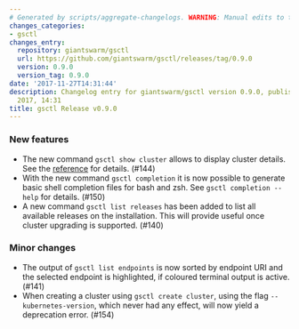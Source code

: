 ```yaml
---
# Generated by scripts/aggregate-changelogs. WARNING: Manual edits to this files will be overwritten.
changes_categories:
- gsctl
changes_entry:
  repository: giantswarm/gsctl
  url: https://github.com/giantswarm/gsctl/releases/tag/0.9.0
  version: 0.9.0
  version_tag: 0.9.0
date: '2017-11-27T14:31:44'
description: Changelog entry for giantswarm/gsctl version 0.9.0, published on 27 November
  2017, 14:31
title: gsctl Release v0.9.0
---
```


### New features

- The new command `gsctl show cluster` allows to display cluster details. See the [reference](https://docs.giantswarm.io/reference/gsctl/show-cluster/) for details. (#144)
- With the new command `gsctl completion` it is now possible to generate basic shell completion files for bash and zsh. See `gsctl completion --help` for details. (#150)
- A new command `gsctl list releases` has been added to list all available releases on the installation. This will provide useful once cluster upgrading is supported. (#140)

### Minor changes

- The output of `gsctl list endpoints` is now sorted by endpoint URI and the selected endpoint is highlighted, if coloured terminal output is active. (#141)
- When creating a cluster using `gsctl create cluster`, using the flag `--kubernetes-version`, which never had any effect, will now yield a deprecation error. (#154)

